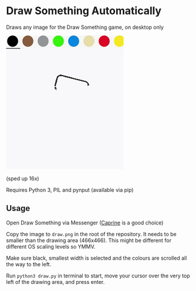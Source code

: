 # Draw Something Automatically

Draws any image for the Draw Something game, on desktop only

![Draw Something 16x](draw-something-16x.gif)

(sped up 16x)

Requires Python 3, PIL and pynput (available via pip)

## Usage

Open Draw Something via Messenger ([Caprine](https://sindresorhus.com/caprine/) is a good choice)

Copy the image to `draw.png` in the root of the repository. It needs to be smaller than the drawing area (466x466). This might be different for different OS scaling levels so YMMV.

Make sure black, smallest width is selected and the colours are scrolled all the way to the left.

Run `python3 draw.py` in terminal to start, move your cursor over the very top left of the drawing area, and press enter.